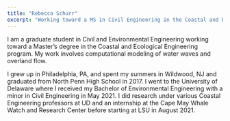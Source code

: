 ```yaml
---
title: "Rebecca Schurr"
excerpt: "Working toward a MS in Civil Engineering in the Coastal and Ecological Engineering"
---
```


I am a graduate student in Civil and Environmental Engineering working toward a Master’s degree in the Coastal and Ecological Engineering program. My work involves computational modeling of water waves and overland flow. 

I grew up in Philadelphia, PA, and spent my summers in Wildwood, NJ and graduated from North Penn High School in 2017. I went to the University of Delaware where I received my Bachelor of Environmental Engineering with a minor in Civil Engineering in May 2021. I did research under various Coastal Engineering professors at UD and an internship at the Cape May Whale Watch and Research Center before starting at LSU in August 2021.
